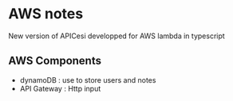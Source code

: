 # AWS notes
New version of APICesi developped for AWS lambda in typescript

## AWS Components
 * dynamoDB : use to store users and notes
 * API Gateway : Http input
